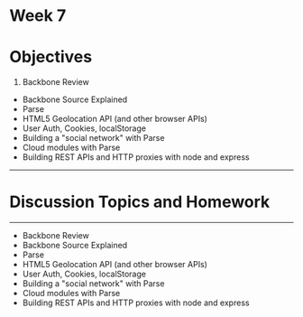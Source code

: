 # Week 7

# Objectives

1. Backbone Review
- Backbone Source Explained
- Parse
- HTML5 Geolocation API (and other browser APIs)
- User Auth, Cookies, localStorage
- Building a "social network" with Parse
- Cloud modules with Parse
- Building REST APIs and HTTP proxies with node and express

---

# Discussion Topics and Homework

---

- Backbone Review
- Backbone Source Explained
- Parse
- HTML5 Geolocation API (and other browser APIs)
- User Auth, Cookies, localStorage
- Building a "social network" with Parse
- Cloud modules with Parse
- Building REST APIs and HTTP proxies with node and express